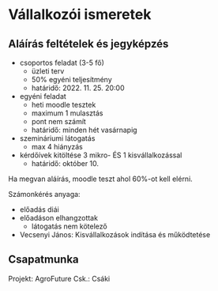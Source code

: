 # Vállalkozói ismeretek

## Aláírás feltételek és jegyképzés

- csoportos feladat (3-5 fő)
  - üzleti terv
  - 50% egyéni teljesítmény
  - határidő: 2022. 11. 25. 20:00
- egyéni feladat
  - heti moodle tesztek
  - maximum 1 mulasztás
  - pont nem számít
  - határidő: minden hét vasárnapig
- szemináriumi látogatás
  - max 4 hiányzás
- kérdőívek kitöltése 3 mikro- ÉS 1 kisvállalkozással
  - határidő: október 10.

Ha megvan aláírás, moodle teszt ahol 60%-ot kell elérni.

Számonkérés anyaga:

- előadás diái
- előadáson elhangzottak
  - látogatás nem kötelező
- Vecsenyi János: Kisvállalkozások indítása és működtetése

## Csapatmunka

Projekt: AgroFuture
Csk.: Csáki

